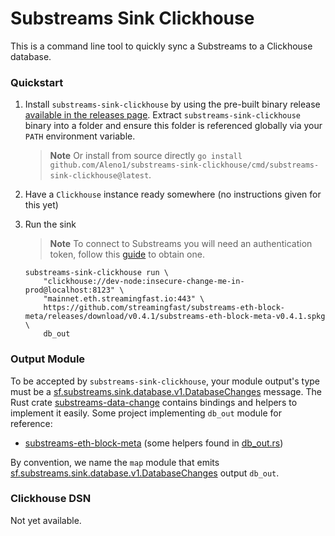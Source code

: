 # Substreams Sink Clickhouse

This is a command line tool to quickly sync a Substreams to a Clickhouse database.

### Quickstart

1. Install `substreams-sink-clickhouse` by using the pre-built binary release [available in the releases page](https://github.com/Aleno1/substreams-sink-clickhouse/releases). Extract `substreams-sink-clickhouse` binary into a folder and ensure this folder is referenced globally via your `PATH` environment variable.

    > **Note** Or install from source directly `go install github.com/Aleno1/substreams-sink-clickhouse/cmd/substreams-sink-clickhouse@latest`.

1. Have a `Clickhouse` instance ready somewhere (no instructions given for this yet)

1. Run the sink

    > **Note** To connect to Substreams you will need an authentication token, follow this [guide](https://substreams.streamingfast.io/reference-and-specs/authentication) to obtain one.

    ```shell
    substreams-sink-clickhouse run \
        "clickhouse://dev-node:insecure-change-me-in-prod@localhost:8123" \
        "mainnet.eth.streamingfast.io:443" \
        https://github.com/streamingfast/substreams-eth-block-meta/releases/download/v0.4.1/substreams-eth-block-meta-v0.4.1.spkg \
        db_out
    ```

### Output Module

To be accepted by `substreams-sink-clickhouse`, your module output's type must be a [sf.substreams.sink.database.v1.DatabaseChanges](https://github.com/streamingfast/substreams-database-change/blob/develop/proto/substreams/sink/database/v1/database.proto#L7) message. The Rust crate [substreams-data-change](https://github.com/streamingfast/substreams-database-change) contains bindings and helpers to implement it easily. Some project implementing `db_out` module for reference:
- [substreams-eth-block-meta](https://github.com/streamingfast/substreams-eth-block-meta/blob/master/src/lib.rs#L35) (some helpers found in [db_out.rs](https://github.com/streamingfast/substreams-eth-block-meta/blob/master/src/db_out.rs#L6))

By convention, we name the `map` module that emits [sf.substreams.sink.database.v1.DatabaseChanges](https://github.com/streamingfast/substreams-database-change/blob/develop/proto/substreams/sink/database/v1/database.proto#L7) output `db_out`.

### Clickhouse DSN

Not yet available.

